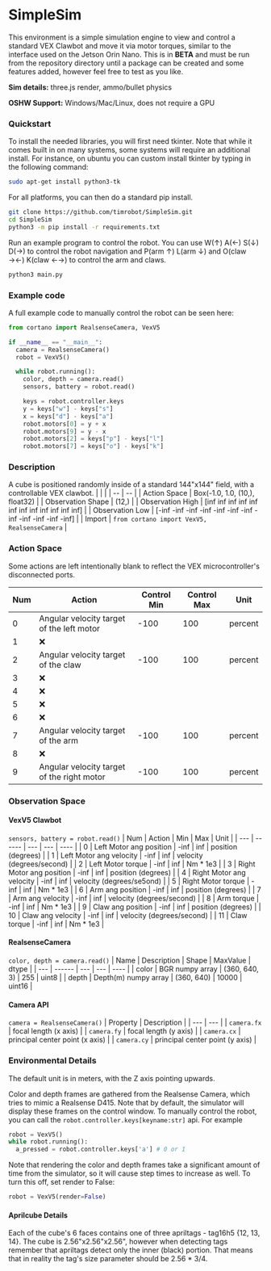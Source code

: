 # SimpleSim
This environment is a simple simulation engine to view and control a standard VEX Clawbot and move it via motor torques, similar to the interface used on the Jetson Orin Nano. This is in __BETA__ and must be run from the repository directory until a package can be created and some features added, however feel free to test as you like.

__Sim details:__ three.js render, ammo/bullet physics

__OSHW Support:__ Windows/Mac/Linux, does not require a GPU

### Quickstart
To install the needed libraries, you will first need tkinter. Note that while it comes built in on many systems, some systems will require an additional install. For instance, on ubuntu you can custom install tkinter by typing in the following command:

```bash
sudo apt-get install python3-tk
```

For all platforms, you can then do a standard pip install.

```bash
git clone https://github.com/timrobot/SimpleSim.git
cd SimpleSim
python3 -m pip install -r requirements.txt
```

Run an example program to control the robot. You can use W(↑) A(←) S(↓) D(→) to control the robot navigation and P(arm ↑) L(arm ↓) and O(claw →←) K(claw ←→) to control the arm and claws.

```bash
python3 main.py
```

### Example code
A full example code to manually control the robot can be seen here:

```python
from cortano import RealsenseCamera, VexV5

if __name__ == "__main__":
  camera = RealsenseCamera()
  robot = VexV5()

  while robot.running():
    color, depth = camera.read()
    sensors, battery = robot.read()

    keys = robot.controller.keys
    y = keys["w"] - keys["s"]
    x = keys["d"] - keys["a"]
    robot.motors[0] = y + x
    robot.motors[9] = y - x
    robot.motors[2] = keys["p"] - keys["l"]
    robot.motors[7] = keys["o"] - keys["k"]
```

### Description

A cube is positioned randomly inside of a standard 144"x144" field, with a controllable VEX clawbot.
|  |  |
| -- | -- |
| Action Space | Box(-1.0, 1.0, (10,), float32) |
| Observation Shape | (12,) |
| Observation High | [inf inf inf inf inf inf inf inf inf inf inf inf] |
| Observation Low | [-inf -inf -inf -inf -inf -inf -inf -inf -inf -inf -inf -inf] |
| Import | `from cortano import VexV5, RealsenseCamera` |

### Action Space
Some actions are left intentionally blank to reflect the VEX microcontroller's disconnected ports.

| Num | Action | Control Min | Control Max | Unit |
| --- | ------ | ----------- | ----------- | ---- |
| 0 | Angular velocity target of the left motor | -100 | 100 | percent |
| 1 | ❌ |  |  |  |
| 2 | Angular velocity target of the claw | -100 | 100 | percent |
| 3 | ❌ |  |  |  |
| 4 | ❌ |  |  |  |
| 5 | ❌ |  |  |  |
| 6 | ❌ |  |  |  |
| 7 | Angular velocity target of the arm | -100 | 100 | percent |
| 8 | ❌ |  |  |  |
| 9 | Angular velocity target of the right motor | -100 | 100 | percent |

### Observation Space

#### VexV5 Clawbot
`sensors, battery = robot.read()`
| Num | Action | Min | Max | Unit |
| --- | ------ | --- | --- | ---- |
| 0  | Left Motor ang position | -inf | inf | position (degrees) |
| 1  | Left Motor ang velocity | -inf | inf | velocity (degrees/second) |
| 2  | Left Motor torque | -inf | inf | Nm * 1e3 |
| 3  | Right Motor ang position | -inf | inf | position (degrees) |
| 4  | Right Motor ang velocity | -inf | inf | velocity (degrees/se5ond) |
| 5  | Right Motor torque | -inf | inf | Nm * 1e3 |
| 6  | Arm ang position | -inf | inf | position (degrees) |
| 7  | Arm ang velocity | -inf | inf | velocity (degrees/second) |
| 8  | Arm torque | -inf | inf | Nm * 1e3 |
| 9  | Claw ang position | -inf | inf | position (degrees) |
| 10 | Claw ang velocity | -inf | inf | velocity (degrees/second) |
| 11 | Claw torque | -inf | inf | Nm * 1e3 |

#### RealsenseCamera
`color, depth = camera.read()`
| Name | Description | Shape | MaxValue | dtype |
| --- | ------ | --- | --- | ---- |
| color | BGR numpy array | (360, 640, 3) | 255 | uint8 |
| depth | Depth(m) numpy array | (360, 640) | 10000 | uint16 |

#### Camera API
`camera = RealsenseCamera()`
| Property | Description |
| --- | --- |
| `camera.fx` | focal length (x axis) |
| `camera.fy` | focal length (y axis) |
| `camera.cx` | principal center point (x axis) |
| `camera.cy` | principal center point (y axis) |

### Environmental Details
The default unit is in meters, with the Z axis pointing upwards.

Color and depth frames are gathered from the Realsense Camera, which tries to mimic a Realsense D415. Note that by default, the simulator will display these frames on the control window. To manually control the robot, you can call the `robot.controller.keys[keyname:str]` api. For example

```python
robot = VexV5()
while robot.running():
  a_pressed = robot.controller.keys['a'] # 0 or 1
```

Note that rendering the color and depth frames take a significant amount of time from the simulator, so it will cause step times to increase as well.
To turn this off, set render to False:

```python
robot = VexV5(render=False)
```

#### Aprilcube Details

Each of the cube's 6 faces contains one of three apriltags - tag16h5 {12, 13, 14}. The cube is 2.56"x2.56"x2.56", however when detecting tags remember that apriltags detect only the inner (black) portion. That means that in reality the tag's size parameter should be 2.56 * 3/4.
